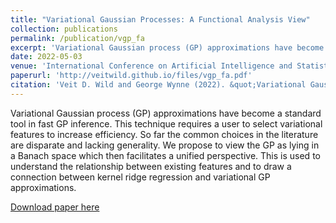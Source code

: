 ```yaml
---
title: "Variational Gaussian Processes: A Functional Analysis View"
collection: publications
permalink: /publication/vgp_fa
excerpt: 'Variational Gaussian process (GP) approximations have become a standard tool in fast GP inference. This technique requires a user to select variational features to increase efficiency.'
date: 2022-05-03
venue: 'International Conference on Artificial Intelligence and Statistics'
paperurl: 'http://veitwild.github.io/files/vgp_fa.pdf'
citation: 'Veit D. Wild and George Wynne (2022). &quot;Variational Gaussian Processes: A Functional Analysis View.&quot; <i> International Conference on Artificial Intelligence and Statistics. </i>'
---
```

Variational Gaussian process (GP) approximations have become a standard tool in fast GP inference. This technique requires a user to select variational features to increase efficiency. So far the common choices in the literature are disparate and lacking generality. We propose to view the GP as lying in a Banach space which then facilitates a unified perspective. This is used to understand the relationship between existing features and to draw a connection between kernel ridge regression and variational GP approximations.

[Download paper here](http://veitwild.github.io/files/vgp_fa.pdf)


